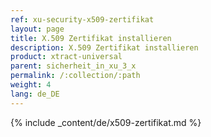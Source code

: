 ```yaml
---
ref: xu-security-x509-zertifikat
layout: page
title: X.509 Zertifikat installieren
description: X.509 Zertifikat installieren
product: xtract-universal
parent: sicherheit_in_xu_3_x
permalink: /:collection/:path
weight: 4
lang: de_DE
---
```


{% include _content/de/x509-zertifikat.md  %}




 
